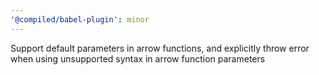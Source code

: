 ```yaml
---
'@compiled/babel-plugin': minor
---
```


Support default parameters in arrow functions, and explicitly throw error when using unsupported syntax in arrow function parameters
